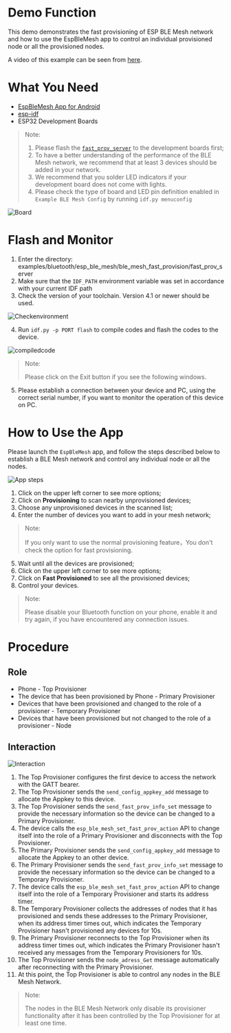 ﻿# Demo Function

This demo demonstrates the fast provisioning of ESP BLE Mesh network and how to use the EspBleMesh app to control an individual provisioned node or all the provisioned nodes.
 
A video of this example can be seen from [here](https://dl.espressif.com/BLE/public/ESP32_BLE_Mesh_Fast_Provision.mp4).

# What You Need 

* [EspBleMesh App for Android](https://github.com/EspressifApp/EspBLEMeshForAndroid/releases/tag/v1.1.0)
* [esp-idf](https://github.com/espressif/esp-idf)
* ESP32 Development Boards

> Note:
> 
> 1. Please flash the [`fast_prov_server`](https://github.com/espressif/esp-idf/tree/master/examples/bluetooth/esp_ble_mesh/ble_mesh_fast_provision/fast_prov_server) to the development boards first;
> 2. To have a better understanding of the performance of the BLE Mesh network, we recommend that at least 3 devices should be added in your network.
> 3. We recommend that you solder LED indicators if your development board does not come with lights. 
> 4. Please check the type of board and LED pin definition enabled in `Example BLE Mesh Config` by running `idf.py menuconfig`

![Board](images/device.png)


# Flash and Monitor

1.	Enter the directory: 
examples/bluetooth/esp_ble_mesh/ble_mesh_fast_provision/fast_prov_server
2.	Make sure that the `IDF_PATH` environment variable was set in accordance with your current IDF path
3. Check the version of your toolchain. Version 4.1 or newer should be used.
 
![Checkenvironment](images/picture1.png)

4. Run `idf.py -p PORT flash` to compile codes and flash the codes to the device.

![compiledcode](images/picture2.png)

> Note: 
> 
> Please click on the Exit button if you see the following windows.
                   

5. Please establish a connection between your device and PC, using the correct serial number, if you want to monitor the operation of this device on PC. 

# How to Use the App

Please launch the `EspBleMesh` app, and follow the steps described below to establish a BLE Mesh network and control any individual node or all the nodes.

![App steps](images/app_ble.png)
1. Click on the upper left corner to see more options;
2. Click on **Provisioning** to scan nearby unprovisioned devices;
3. Choose any unprovisioned devices in the scanned list;
4. Enter the number of devices you want to add in your mesh network;
> Note: 
> 
> If you only want to use the normal provisioning feature，You don't check the option for fast provisioning.
5. Wait until all the devices are provisioned;
6. Click on the upper left corner to see more options;
7. Click on **Fast Provisioned** to see all the provisioned devices;
8. Control your devices.

> Note: 
> 
> Please disable your Bluetooth function on your phone, enable it and try again, if you have encountered any connection issues.


# Procedure

## Role

* Phone - Top Provisioner
* The device that has been provisioned by Phone - Primary Provisioner
* Devices that have been provisioned and changed to the role of a provisioner - Temporary Provisioner
* Devices that have been provisioned but not changed to the role of a provisioner - Node

## Interaction

![Interaction](images/time.png)
1. The Top Provisioner configures the first device to access the network with the GATT bearer.
2. The Top Provisioner sends the `send_config_appkey_add` message to allocate the Appkey to this device. 
3. The Top Provisioner sends the `send_fast_prov_info_set` message to provide the necessary information so the device can be changed to a Primary Provisioner.
4. The device calls the `esp_ble_mesh_set_fast_prov_action` API to change itself into the role of a Primary Provisioner and disconnects with the Top Provisioner.
5. The Primary Provisioner sends the `send_config_appkey_add` message to allocate the Appkey to an other device.
6. The Primary Provisioner sends the `send_fast_prov_info_set` message to provide the necessary information so the device can be changed to a Temporary Provisioner.
7. The device calls the `esp_ble_mesh_set_fast_prov_action` API to change itself into the role of a Temporary Provisioner and starts its address timer.
8. The Temporary Provisioner collects the addresses of nodes that it has provisioned and sends these addresses to the Primary Provisioner, when its address timer times out, which indicates the Temporary Provisioner hasn't provisioned any devices for 10s.
9. The Primary Provisioner reconnects to the Top Provisioner when its address timer times out, which indicates the Primary Provisioner hasn't received any messages from the Temporary Provisioners for 10s.
10. The Top Provisioner sends the `node_adress_Get` message automatically after reconnecting with the Primary Provisioner.
11. At this point, the Top Provisioner is able to control any nodes in the BLE Mesh Network.

> Note:
> 
> The nodes in the BLE Mesh Network only disable its provisioner functionality after it has been controlled by the Top Provisioner for at least one time. 

